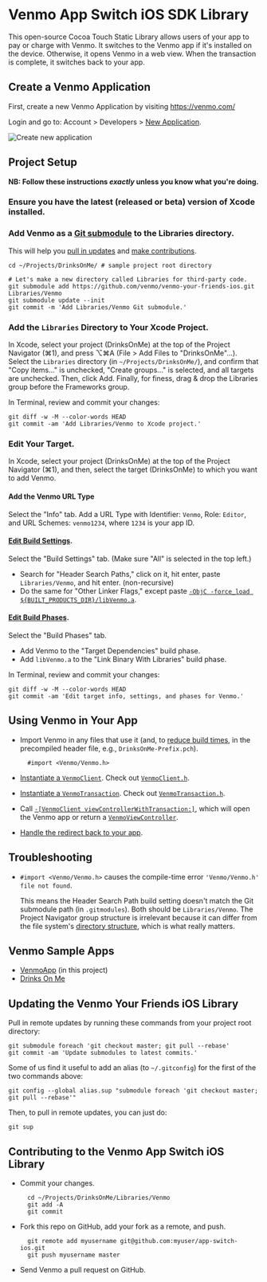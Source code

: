 Venmo App Switch iOS SDK Library
==============================

This open-source Cocoa Touch Static Library allows users of your app to pay or charge with Venmo. It switches to the Venmo app if it's installed on the device. Otherwise, it opens Venmo in a web view. When the transaction is complete, it switches back to your app.


Create a Venmo Application
--------------------------

First, create a new Venmo Application by visiting https://venmo.com/ 

Login and go to: Account > Developers > [New Application][1].

![Create new application](https://dl.dropbox.com/u/800/Captured/GbalC.png)


Project Setup
-------------

**NB: Follow these instructions *exactly* unless you know what you're doing.**

### Ensure you have the latest (released or beta) version of Xcode installed.

### Add Venmo as a [Git submodule][2] to the Libraries directory.

This will help you [pull in updates][3] and [make contributions][4].

    cd ~/Projects/DrinksOnMe/ # sample project root directory

    # Let's make a new directory called Libraries for third-party code.
    git submodule add https://github.com/venmo/venmo-your-friends-ios.git Libraries/Venmo
    git submodule update --init
    git commit -m 'Add Libraries/Venmo Git submodule.'


### Add the `Libraries` Directory to Your Xcode Project.

In Xcode, select your project (DrinksOnMe) at the top of the Project Navigator (⌘1), and press ⌥⌘A (File > Add Files to "DrinksOnMe"...). Select the `Libraries` directory (in `~/Projects/DrinksOnMe/`), and confirm that "Copy items..." is unchecked, "Create groups..." is selected, and all targets are unchecked. Then, click Add. Finally, for finess, drag & drop the Libraries group before the Frameworks group.

In Terminal, review and commit your changes:

    git diff -w -M --color-words HEAD
    git commit -am 'Add Libraries/Venmo to Xcode project.'


### Edit Your Target.

In Xcode, select your project (DrinksOnMe) at the top of the Project Navigator (⌘1), and then, select the target (DrinksOnMe) to which you want to add Venmo.

#### Add the Venmo URL Type

Select the "Info" tab. Add a URL Type with Identifier: `Venmo`, Role: `Editor`, and URL Schemes: `venmo1234`, where `1234` is your app ID.

#### [Edit Build Settings][6].

Select the "Build Settings" tab. (Make sure "All" is selected in the top left.)

* Search for "Header Search Paths," click on it, hit enter, paste `Libraries/Venmo`, and hit enter. (non-recursive)
* Do the same for "Other Linker Flags," except paste [`-ObjC -force_load ${BUILT_PRODUCTS_DIR}/libVenmo.a`][7].

#### [Edit Build Phases][5].

Select the "Build Phases" tab.

* Add Venmo to the "Target Dependencies" build phase.
* Add `libVenmo.a` to the "Link Binary With Libraries" build phase.

In Terminal, review and commit your changes:

    git diff -w -M --color-words HEAD
    git commit -am 'Edit target info, settings, and phases for Venmo.'


Using Venmo in Your App
-----------------------

* Import Venmo in any files that use it (and, to [reduce build times][8], in the precompiled header file, e.g., `DrinksOnMe-Prefix.pch`).

        #import <Venmo/Venmo.h>

* [Instantiate a `VenmoClient`][9]. Check out [`VenmoClient.h`][10].
* [Instantiate a `VenmoTransaction`][11]. Check out [`VenmoTransaction.h`][12].
* Call [`-[VenmoClient viewControllerWithTransaction:]`][13], which will open the Venmo app or return a [`VenmoViewController`][14].
* [Handle the redirect back to your app][15].


Troubleshooting
---------------

* `#import <Venmo/Venmo.h>` causes the compile-time error `'Venmo/Venmo.h' file not found`.

   This means the Header Search Path build setting doesn't match the Git submodule path (in `.gitmodules`). Both should be `Libraries/Venmo`. The Project Navigator group structure is irrelevant because it can differ from the file system's [directory structure][18], which is what really matters.


Venmo Sample Apps
-----------------

* [VenmoApp][16] (in this project)
* [Drinks On Me][17]


<a name="update">Updating the Venmo Your Friends iOS Library</a>
-----------------------------------------------

Pull in remote updates by running these commands from your project root directory:

    git submodule foreach 'git checkout master; git pull --rebase'
    git commit -am 'Update submodules to latest commits.'

Some of us find it useful to add an alias (to `~/.gitconfig`) for the first of the two commands above:

    git config --global alias.sup "submodule foreach 'git checkout master; git pull --rebase'"

Then, to pull in remote updates, you can just do:

    git sup


<a name="contribute">Contributing to the Venmo App Switch iOS Library</a>
----------------------------------------------------------

* Commit your changes.

        cd ~/Projects/DrinksOnMe/Libraries/Venmo
        git add -A
        git commit

* Fork this repo on GitHub, add your fork as a remote, and push.

        git remote add myusername git@github.com:myuser/app-switch-ios.git
        git push myusername master

* Send Venmo a pull request on GitHub.


  [1]: https://venmo.com/account/app/new
  [2]: http://book.git-scm.com/5_submodules.html
  [3]: #update
  [4]: #contribute
  [5]: http://j.mp/pBH1KE
  [6]: http://j.mp/mR5Jco
  [7]: http://developer.apple.com/library/mac/#qa/qa1490/_index.html
  [8]: http://disanji.net/iOS_Doc/#documentation/DeveloperTools/Conceptual/XcodeBuildSystem/800-Reducing_Build_Times/bs_speed_up_build.html
  [9]: https://github.com/venmo/app-switch-ios/blob/master/VenmoApp/AppDelegate.m#L18-19
  [10]: https://github.com/venmo/app-switch-ios/blob/master/Venmo/VenmoClient.h
  [11]: https://github.com/venmo/app-switch-ios/blob/master/VenmoApp/WelcomeViewController.m#L28-32
  [12]: https://github.com/venmo/app-switch-ios/blob/master/Venmo/VenmoTransaction.h
  [13]: https://github.com/venmo/app-switch-ios/blob/master/VenmoApp/WelcomeViewController.m#L63-64
  [14]: https://github.com/venmo/app-switch-ios/blob/master/Venmo/VenmoViewController.h
  [15]: https://github.com/venmo/app-switch-iosblob/master/VenmoApp/AppDelegate.m#L39-58
  [16]: https://github.com/venmo/app-switch-ios/tree/master/VenmoApp
  [17]: https://github.com/venmo/drinks-on-me
  [18]: http://en.wikipedia.org/wiki/Directory_structure

